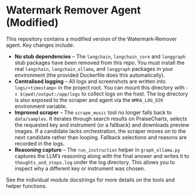 # Watermark Remover Agent (Modified)

This repository contains a modified version of the Watermark‑Remover agent.
Key changes include:

* **No stub dependencies** – The `langchain`, `langchain_core` and `langgraph` stub
  packages have been removed from this repo.  You must install the real
  `langchain`, `langchain_ollama`, and `langgraph` packages in your
  environment (the provided Dockerfile does this automatically).
* **Centralised logging** – All logs and screenshots are written into
  `logs/<timestamp>` in the project root.  You can mount this directory
  with `-v $(pwd)/output:/app/logs` to collect logs on the host.  The
  log directory is also exposed to the scraper and agent via the
  `WMRA_LOG_DIR` environment variable.
* **Improved scraper** – The `scrape_music` tool no longer falls back
  to `data/samples`.  It iterates through search results on
  PraiseCharts, selects the requested key and instrument (or a
  fallback) and downloads preview images.  If a candidate lacks
  orchestration, the scraper moves on to the next candidate rather
  than looping.  Fallback selections and reasons are recorded in
  the logs.
* **Reasoning capture** – The `run_instruction` helper in
  `graph_ollama.py` captures the LLM’s reasoning along with the final
  answer and writes it to `thoughts_and_steps.log` under the log
  directory.  This allows you to inspect why a different key or
  instrument was chosen.

See the individual module docstrings for more details on the tools
and helper functions.